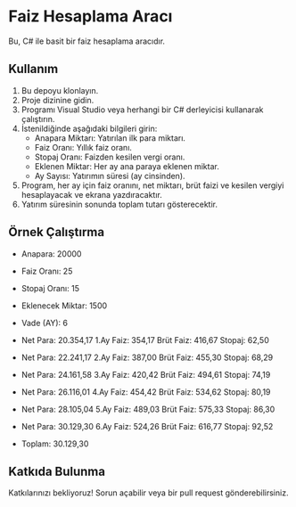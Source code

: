 # Faiz Hesaplama Aracı

Bu, C# ile basit bir faiz hesaplama aracıdır.

## Kullanım

1. Bu depoyu klonlayın.
2. Proje dizinine gidin.
3. Programı Visual Studio veya herhangi bir C# derleyicisi kullanarak çalıştırın.
4. İstenildiğinde aşağıdaki bilgileri girin:
   - Anapara Miktarı: Yatırılan ilk para miktarı.
   - Faiz Oranı: Yıllık faiz oranı.
   - Stopaj Oranı: Faizden kesilen vergi oranı.
   - Eklenen Miktar: Her ay ana paraya eklenen miktar.
   - Ay Sayısı: Yatırımın süresi (ay cinsinden).
5. Program, her ay için faiz oranını, net miktarı, brüt faizi ve kesilen vergiyi hesaplayacak ve ekrana yazdıracaktır.
6. Yatırım süresinin sonunda toplam tutarı gösterecektir.

## Örnek Çalıştırma

- Anapara: 20000
- Faiz Oranı: 25
- Stopaj Oranı: 15
- Eklenecek Miktar: 1500
- Vade (AY): 6

- Net Para: 20.354,17       1.Ay Faiz: 354,17          Brüt Faiz: 416,67          Stopaj: 62,50
- Net Para: 22.241,17       2.Ay Faiz: 387,00          Brüt Faiz: 455,30          Stopaj: 68,29
- Net Para: 24.161,58       3.Ay Faiz: 420,42          Brüt Faiz: 494,61          Stopaj: 74,19
- Net Para: 26.116,01       4.Ay Faiz: 454,42          Brüt Faiz: 534,62          Stopaj: 80,19
- Net Para: 28.105,04       5.Ay Faiz: 489,03          Brüt Faiz: 575,33          Stopaj: 86,30
- Net Para: 30.129,30       6.Ay Faiz: 524,26          Brüt Faiz: 616,77          Stopaj: 92,52

- Toplam: 30.129,30

## Katkıda Bulunma

Katkılarınızı bekliyoruz! Sorun açabilir veya bir pull request gönderebilirsiniz.
